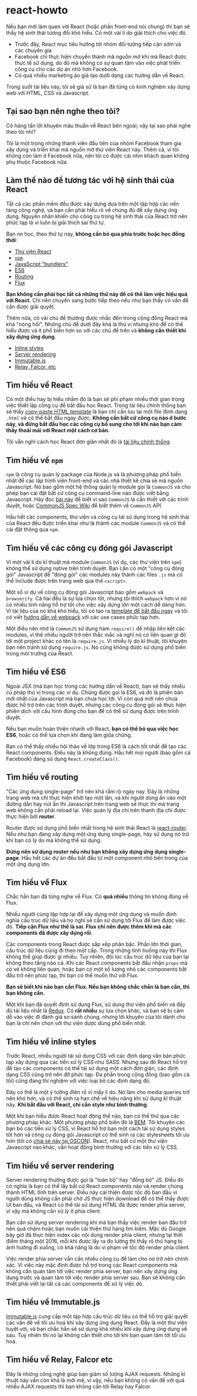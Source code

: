 # react-howto

Nếu bạn mới làm quen với React (hoặc phần front-end nói chung) thì bạn sẽ thấy hệ sinh thái tương đối khó hiểu. Có một vài lí do giải thích cho việc đó.

* Trước đây, React mục tiêu hướng tới nhóm đối tượng tiếp cận sớm và các chuyên gia
* Facebook chỉ thực hiện chuyển thành mã nguồn mở khi mà React được thực tế sử dụng, do đó mà không có sự quan tâm vào việc phát triển công cụ cho các dự án nhỏ hơn Facebook.
* Có quá nhiều marketing ảo giả tạo dưới dạng các hướng dẫn về React.

Trong suốt tài liệu này, tôi sẽ giả sử là bạn đã từng có kinh nghiệm xây dựng web với HTML, CSS và Javascript.

## Tại sao bạn nên nghe theo tôi?

Có hàng tấn lời khuyên mâu thuẫn về React bên ngoài; vậy tại sao phải nghe theo tôi nhỉ?

Tôi là một trong những thành viên đầu tiên của nhóm Facebook tham gia xây dựng và triển khai mã nguồn mở thư viện React này. Thêm cả, vì tôi không còn làm ở Facebook nữa, nên tôi có được cái nhìn khách quan không phụ thuộc Facebook nữa.

## Làm thế nào để tương tác với hệ sinh thái của React

Tất cả các phần mềm đều được xây dựng dựa trên một tập hợp các nền tảng công nghệ, và bạn cần phải hiểu rõ về chúng đủ để xây dựng ứng dụng. Nguyên nhân khiến cho công cụ trong hệ sinh thái của React trở nên phức tạp là vì luôn bị giải thích sai thứ tự.

Bạn nn học, theo thứ tự này, **không cần bỏ qua phía trước hoặc học đồng thời**:

* [Thư viện React](#tìm-hiểu-về-react)
* [`npm`](#tìm-hiểu-về-npm)
* [JavaScript “bundlers”](#tìm-hiểu-về-các-công-cụ-đóng-gói-javascript)
* [ES6](#tìm-hiểu-về-es6)
* [Routing](#tìm-hiểu-về-routing)
* [Flux](#tìm-hiểu-về-flux)

**Bạn không cần phải học tất cả những thứ này để có thể làm việc hiệu quả với React.** Chỉ nên chuyển sang bước tiếp theo nếu như bạn thấy có vấn đề cần được giải quyết.

Thêm nữa, có vài chủ đề thường được nhắc đến trong cộng đồng React mà khá "nóng hổi". Những chủ đề dưới đây khá là thú vị nhưng khó để có thể hiểu được và ít phổ biến hơn so với các chủ đề trên và **không cần thiết khi xây dựng ứng dụng**.

* [Inline styles](#tìm-hiểu-về-inline-styles)
* [Server rendering](#tìm-hiểu-về-server-rendering)
* [Immutable.js](#tìm-hiểu-về-immutablejs)
* [Relay, Falcor, etc](#tìm-hiểu-về-relay-falcor-etc)

## Tìm hiểu về React

Có một điều hay bị hiểu nhầm đó là bạn sẽ phí phạm nhiều thời gian trong việc thiết lập công cụ để bắt đầu học React. Trong tài liệu chính thống bạn sẽ thấy [copy-paste HTML template](https://facebook.github.io/react/docs/getting-started.html#quick-start-without-npm) là bạn chỉ cần lưu lại một file định dang `.html` và có thể bắt đầu ngay được. **Không cần bất cứ công cụ nào ở bước này, và đừng bắt đầu học các công cụ bổ sung cho tới khi nào bạn cảm thấy thoải mái với React một cách cơ bản.**

Tôi vẫn nghĩ cách học React đơn giản nhất đó là [tài liệu chính thống](https://facebook.github.io/react/docs/tutorial.html).

## Tìm hiểu về `npm`

`npm` là công cụ quản lý package của Node.js và là phương pháp phổ biến nhất để các lập trình viên front-end và các nhà thiết kế chia sẻ mã nguồn Javascript. Nó bao gồm một hệ thống quản lý module gọi là `CommonJS` và cho phép bạn cài đặt bất cứ công cụ command-line nào được viết bằng Javascript. Hãy đọc [bài này](http://0fps.net/2013/01/22/commonjs-why-and-how/) để biết vì sao `CommonJS` là cần thiết với các trình duyệt, hoặc [CommonJS Spec Wiki](http://wiki.commonjs.org/wiki/Introduction) để biết thêm về `CommonJS` API.

Hầu hết các components, thư viện và công cụ tái sử dụng trong hệ sinh thái của React đều được triển khai như là thành các module `CommonJS` và có thể cài đặt thông qua `npm`.

## Tìm hiểu về các công cụ đóng gói Javascript

Vì một vài lí do kĩ thuật mà module `CommonJS` (ví dụ, các thư viện trên `npm`) không thể sử dụng native trên trình duyệt. Bạn cần có một "công cụ đóng gói" Javascript để "đóng gói" các modules này thành các files `.js` mà có thể include được trên trang web qua thẻ `<script>`.

Một số ví dụ về công cụ đóng gói Javascript bao gồm `webpack` và `browserify`. Cả hai đều là sự lựa chọn tốt, nhưng tôi thích `webpack` hơn vì nó có nhiều tính năng hỗ trợ tốt cho việc xây dựng lớn một cách dễ dàng hơn. Vì tài liệu của nó khá khó hiểu, tôi có tạo ra [template để bắt đầu ngay](https://github.com/petehunt/react-webpack-template) và tôi có viết [hướng dẫn về webpack](https://github.com/petehunt/webpack-howto) với các use cases phức tạp hơn.

Một điều nên nhớ là `CommonJS` sử dụng hàm `require()` để nhập liên kết các modules, vì thế nhiều người trở nên thắc mắc và nghĩ nó có liên quan gì đó tới một project khác có tên là `require.js`. Vì nhiều lý do kĩ thuật, tôi khuyên bạn nên tránh sử dụng `require.js`. Nó cũng không được sử dụng phổ biến trong môi trường của React.

## Tìm hiểu về ES6

Ngoài JSX (mà bạn học trong các hướng dẫn về React), bạn sẽ thấy nhiều cú pháp thú vị trong các ví dụ. Chúng được gọi là ES6, và đó là phiên bản mới nhất của Javascript mà bạn chưa học tới. Vì còn quá mới nên chưa được hỗ trợ trên các trình duyệt, nhưng các công cụ đóng gói sẽ thực hiện phiên dịch với cấu hình đúng cho bạn để có thể sử dụng được trên trình duyệt.

Nếu bạn muốn hoàn thiện nhanh với React, **bạn có thể bỏ qua việc học ES6**, hoặc có thể lựa chọn khi đang làm giữa chừng.

Bạn có thể thấy nhiều hội thảo về lớp trong ES6 là cách tốt nhất để tạo các React components. Điều này là không đúng. Hầu hết mọi người (bao gồm cả Facebook) đang sử dụng `React.createClass()`.

## Tìm hiểu về routing

"Các ứng dụng single-page" trở nên khá rầm rộ ngày nay. Đây là những trang web mà chỉ thực hiện khởi tạo một lần, và khi người dùng ấn vào một đường dẫn hay nút ấn thì Javascript trên trang web sẽ thực thi mà trang web không cần phải reload lại. Việc quản lý địa chỉ trên thanh địa chỉ được thực hiện bởi **router**.

Router được sử dụng phổ biến nhất trong hệ sinh thái React là [react-router](https://github.com/rackt/react-router). Nếu như bạn đang xây dựng một ứng dụng single-page, hãy sử dụng nó trừ khi bạn có lý do mà không thể sử dụng.

**Đừng nên sử dụng router nếu như bạn không xây dựng ứng dụng single-page**. Hầu hết các dự án đều bắt đầu từ một component nhỏ bên trong của một ứng dụng lớn.

## Tìm hiểu về Flux

Chắc hẳn bạn đã từng nghe về Flux. Có **quá nhiều** thông tin không đúng về Flux.

Nhiều người cùng tập hợp lại để xây dựng một ứng dụng và muốn định nghĩa cấu trúc dữ liệu và họ nghĩ sẽ cần sử dụng tới Flux để làm được việc đó. **Tiếp cận Flux như thế là sai. Flux chỉ nên được thêm khi mà các components đã được xây dựng rồi.**

Các components trong React được sắp xếp phân bậc. Phần lớn thời gian, cấu trúc dữ liệu cũng đi theo một cấp. Trong những tình huống này thì Flux không thể giúp được gì nhiều. Tuy nhiên, đôi lúc cấu trúc dữ liệu của bạn lại không theo tầng nào cả. Khi các React components bắt đầu nhận `props` mà có vẻ không liên quan, hoặc bạn có một số lượng nhỏ các components bắt đầu trở nên phức tạp, thì bạn có thể muốn thử với Flux.

**Bạn sẽ biết khi nào bạn cần Flux. Nếu bạn không chắc chắn là bạn cần, thì bạn không cần.**

Một khi bạn đã quyết định sử dụng Flux, sử dụng thư viện phổ biến và đầy đủ tài liệu nhất là [Redux](http://redux.js.org/). Có **rất nhiều** sự lựa chọn khác, và bạn sẽ bị cám dỗ vào việc đi đánh giá so sánh chúng, nhưng lời khuyên của tôi dành cho bạn là chỉ nên chọn với thư viện dược dùng phổ biến nhất.

## Tìm hiểu về inline styles

Trước React, nhiều người tái sử dụng CSS với các định dạng văn bản phức tạp xây dựng qua các tiền xử lý CSS như SASS. Nhưng sau đó React hỗ trợ để tạo các components có thể tái sử dụng một cách đơn giản, các định dạng CSS cũng trở nên đỡ phức tạp. Đa phần trong cộng đồng (bao gồm cả tôi) cũng đang thí nghiệm với việc loại bỏ các định dạng đó.

Đây có thể là một ý tưởng điên rồ vì mấy lí do. Nó làm cho media queries trở nên khó hơn, và có thể sinh ra hạn chế về hiệu năng khi sử dụng kĩ thuật này. **Khi bắt đầu với React, chỉ cần style như bình thường**.

Một khi bạn hiểu được React hoạt động thế nào, bạn có thể thử qua các phương pháp khác. Một phương pháp phổ biến đó là [BEM](https://en.bem.info/). Tôi khuyên các bạn bỏ các tiền xử lý CSS, vì React hỗ trợ bạn một cách tái sử dụng styles tốt hơn và công cụ đóng gói Javascript có thể sinh ra các stylesheets tối ưu hơn (tôi có [chia sẻ này tại OSCON](https://www.youtube.com/watch?v=VkTCL6Nqm6Y)). React, như bất cứ một thư viện Javascript nào khác, vẫn hoạt động bình thường với các tiền xử lý CSS.

## Tìm hiểu về server rendering

Server rendering thường được gọi là "toàn bộ" hay "đồng bộ" JS. Điều đó có nghĩa là bạn có thể lấy bất cứ React components nào và render chúng thành HTML tĩnh trên server. Điều này cải thiện được tốc độ ban đầu vì người dùng không cần phải chờ JS thực hiện download để có thể thấy được UI ban đầu, và React có thể tái sử dụng HTML đã được render phía server, vì vậy mà không cần xử lý ở phía client.

Bạn cần sử dụng server rendering khi mà bạn thấy việc render ban đầu trở nên quá chậm hoặc bạn muốn cải thiện thứ hạng tìm kiếm. Mặc dù Google bây giờ đã thực hiện index các nội dung render phía client, nhưng tại thời điểm tháng một 2016, mỗi khi được lấy ra đo lường thì thấy rõ thứ hạng bị ảnh hướng đi xuống, có khả năng là do vi phạm về tốc độ render phía client.

Việc render phía server vẫn cần nhiều công cụ để làm cho nó trở nên chính xác. Vì việc này mặc định được hỗ trợ trong các React components mà không cần quan tâm tới việc render phía server, bạn nên xây dựng ứng dụng trước và quan tâm tới việc render phía server sau. Bạn sẽ không cần thiết phải viết lại tất cả các components để xử lý việc dó.

## Tìm hiểu về Immutable.js

[Immutable.js](https://facebook.github.io/immutable-js/) cung cấp một tập hợp cấu trúc dữ liệu có thể hỗ trợ giải quyết các vấn đề về tối ưu hoá khi xây dựng ứng dụng React. Đấy là một thư viện tuyệt vời, và bạn chắc hẳn sẽ sử dụng khá nhiều khi xây dựng ứng dụng về sau. Tuy nhiên thì nó lại không cần thiết cho tới khi bạn quan tâm tới tối ưu hoá.

## Tìm hiểu về Relay, Falcor etc

Đây là những công nghệ giúp bạn giảm số lượng AJAX requests. Những kĩ thuật này vẫn còn khá là mới mẻ, vì vậy, nếu bạn không có vấn đề với quá nhiều AJAX requests thì bạn không cần tới Relay hay Falcor.
